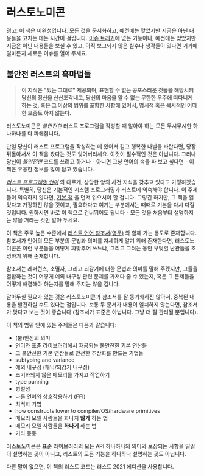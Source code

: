 # 러스토노미콘

<div class="warning">

경고:
이 책은 미완성입니다.
모든 것을 문서화하고, 예전에는 맞았지만 지금은 아닌 내용들을 고치는 데는 시간이 걸립니다.
[이슈 트래커]에 없는 기능이나, 예전에는 맞았지만 지금은 아닌 내용들을 보실 수 있고, 아직 보고되지 않은 실수나 생각들이 있다면 거기에 얼마든지 새로운 이슈를 열어 주세요.

</div>

[이슈 트래커]: https://github.com/nomicon-kr/nomicon-kr.github.io/issues

## 불안전 러스트의 흑마법들

> **이 지식은 "있는 그대로" 제공되며, 표현할 수 없는 공포스러운 것들을 해방시켜 당신의 정신을 산산조각내고, 당신의 마음을 알 수 없는 무한한 우주에 떠다니게 하는 것, 혹은 그 이상의 범위를 포함한 사항에 있어서, 명시적 혹은 묵시적인 어떠한 보증도 하지 않는다.**

러스토노미콘은 *불안전한* 러스트 프로그램을 작성할 때 알아야 하는 모든 무시무시한 하나하나를 다 파헤칩니다.

만일 당신이 러스트 프로그램을 작성하는 데 있어서 길고 행복한 나날을 바란다면, 당장 뒤돌아서서 이 책을 봤다는 것도 잊어버리세요. 이것이 필수적인 것은 아닙니다. 
그러나 당신이 *불안전한* 코드를 쓰려고 하거나 - 아니면 그냥 언어의 속을 파 보고 싶다면 - 이 책은 유용한 정보를 많이 담고 있습니다.

*[러스트 프로그래밍 언어][trpl]* 와 다르게, 상당한 양의 사전 지식을 갖추고 있다고 가정하겠습니다. 특별히, 당신은 기본적인 시스템 프로그래밍과 러스트에 익숙해야 합니다. 이 주제들이 익숙하지 않다면, [기본 책][trpl] 을 먼저 읽으셔야 할 겁니다. 그렇긴 하지만, 그 책을 읽었다고 가정하진 않을 것이고, 필요하다고 여기는 부분에서는 때때로 기본을 다시 다질 것입니다. 원하시면 바로 이 책으로 건너뛰어도 됩니다 - 모든 것을 처음부터 설명하지는 않을 거라는 것만 알아 두세요.

이 책은 주로 높은 수준에서 [러스트 언어 참조서(영문)][ref] 와 함께 가는 용도로 존재합니다. 참조서가 언어의 모든 부분의 문법과 의미를 자세하게 알기 위해 존재한다면, 러스토노미콘은 이런 부분들을 어떻게 짜맞추어 쓰느냐, 그리고 그러는 동안 부딪힐 난관들을 조명하기 위해 존재합니다. 

참조서는 레퍼런스, 소멸자, 그리고 되감기에 대한 문법과 의미를 말해 주겠지만, 그들을 결합하는 것이 어떻게 예외 내구성 관련 문제를 가져다 줄 수 있는지, 혹은 그 문제들을 어떻게 해결해야 하는지를 말해 주지는 않을 겁니다.

알아두실 필요가 있는 것은 러스토노미콘과 참조서를 잘 동기화하진 않아서, 중복된 내용을 발견하실 수도 있다는 점입니다. 보통 두 문서가 내용이 일치하지 않는다면, 참조서가 맞다고 보는 것이 좋습니다 (참조서가 표준은 아닙니다. 그냥 더 잘 관리될 뿐입니다).

이 책의 범위 안에 있는 주제들은 다음과 같습니다:
- (불)안전의 의미
- 언어와 표준 라이브러리에서 재공되는 불안전한 기본 연산들
- 그 불안전한 기본 연산들로 안전한 추상화를 만드는 기법들
- subtyping and variance
- 예외 내구성 (패닉/되감기 내구성)
- 초기화되지 않은 메모리를 가지고 작업하기
- type punning
- 병렬성
- 다른 언어와 상호작용하기 (FFI)
- 최적화 기법
- how constructs lower to compiler/OS/hardware primitives
- 메모리 모델 사람들을 화나지 **않게** 하는 법
- 메모리 모델 사람들을 **화나게** 하는 법
- 기타 등등

러스토노미콘은 표준 라이브러리의 모든 API 하나하나의 의미와 보장되는 사항을 일일이 설명하는 곳이 아니고, 러스트의 모든 기능을 하나하나 설명하는 곳도 아닙니다.

다른 말이 없으면, 이 책의 러스트 코드는 러스트 2021 에디션을 사용합니다.

[trpl]: https://doc.rust-kr.org
[ref]: https://doc.rust-lang.org/reference/index.html
